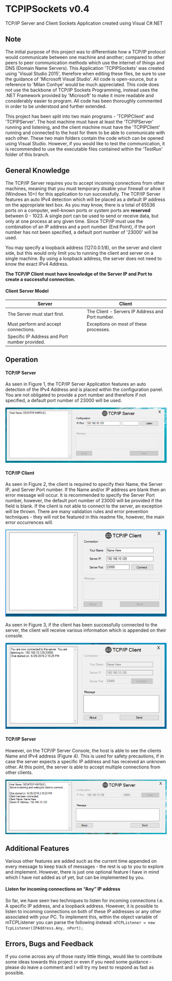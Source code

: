 # TCPIPSockets v0.4
TCP/IP Server and Client Sockets Application created using Visual C#.NET

<h2><b>Note</b></h2>

The initial purpose of this project was to differentiate how a TCP/IP protocol would communicate between one machine and another; compared to other peers to peer communication methods which use the internet of things and DNS (Domain Name Servers). This Application 'TCPIPSockets' was created using 'Visual Studio 2015', therefore when editing these files, be sure to use the guidance of 'Microsoft Visual Studio'. All code is open-source, but a reference to 'Milan Conhye' would be much appreciated. This code does not use the backbone of TCP/IP Sockets Programming, instead uses the .NET Framework provided by 'Microsoft' to make it more readable and considerably easier to program. All code has been thoroughly commented in order to be understood and further extended. 

This project has been split into two main programs - 'TCPIPClient' and 'TCPIPServer'. The host machine must have at least the 'TCPIPServer' running and listening, and the client machine must have the 'TCPIPClient' running and connected to the host for them to be able to communicate with each other. These two main folders contain the code which can be opened using Visual Studio. However, if you would like to test the communication, it is recommended to use the executable files contained within the 'TestRun' folder of this branch. 

<h2><b>General Knowledge</b></h2>

The TCP/IP Server requires you to accept incoming connections from other machines, meaning that you must temporary disable your firewall or allow it (Windows 10+) for this application to run successfully. The TCP/IP Server features an auto IPv4 detection which will be placed as a default IP address on the appropriate text box. As you may know, there is a total of 65536 ports on a computer, well-known ports or system ports are <b>reserved</b> between 0 - 1023. A single port can be used to send or receive data, but only at one process at any given time. Since TCP/IP must use the combination of an IP address and a port number (End Point), if the port number has not been specified, a default port number of '23000' will be used.

You may specify a loopback address (127.0.0.1/8), on the server and client side, but this would only limit you to running the client and server on a single machine. By using a loopback address, the server does not need to know the exact IPv4 Address.

<b>The TCP/IP Client must have knowledge of the Server IP and Port to create a successful connection.</b>

<h4><b>Client Server Model</b></h4>

Server                                          | Client
-------------                                   | -------------
The Server must start first.                    | The Client - Servers IP Address and Port number.
Must perform and accept connections.            | Exceptions on most of these processes. 
Specific IP Address and Port number provided.   |  

<h2>Operation</h2>

<h4>TCP/IP Server</h4>

As seen in Figure 1, the TCP/IP Server Application features an auto detection of the IPv4 Address and is placed within the configuration panel. You are not obligated to provide a port number and therefore if not specified, a default port number of 23000 will be used. 

![TCP/IP Server](/Screenshots/1.png?raw=true "TCP/IP Server")

<h4>TCP/IP Client</h4>

As seen in Figure 2, the client is required to specify their Name, the Server IP, and Server Port number. If the Name and/or IP address are blank then an error message will occur. It is recommended to specify the Server Port number, however, the default port number of 23000 will be provided if the field is blank. If the client is not able to connect to the server, an exception will be thrown. There are many validation rules and error prevention techniques - they will not be featured in this readme file, however, the main error occurrences will. 

![TCP/IP Client](/Screenshots/2.png?raw=true "TCP/IP Client")

As seen in Figure 3, if the client has been successfully connected to the server, the client will receive various information which is appended on their console.

![TCP/IP Client](/Screenshots/3.png?raw=true "TCP/IP Client")

<h4>TCP/IP Server</h4>

However, on the TCP/IP Server Console, the host is able to see the clients Name and IPv4 address (Figure 4). This is used for safety precautions, if in case the server expects a specific IP address and has received an unknown other. At this point, the server is able to accept multiple connections from other clients.

![TCP/IP Server](/Screenshots/4.png?raw=true "TCP/IP Server")

<h2>Additional Features</h2>

Various other features are added such as the current time appended on every message to keep track of messages - the rest is up to you to explore and implement. However, there is just one optional feature I have in mind which I have not added as of yet, but can be implemented by you. 

<h4>Listen for incoming connections on “Any” IP address</h4>

So far, we have seen two techniques to listen for incoming connections I.e. A specific IP address, and a loopback address. However, it is possible to listen to incoming connections on both of these IP addresses or any other associated with your PC. To implement this, within the object variable of mTCPListener you can parse the following instead: 
`mTCPListener = new TcpListener(IPAddress.Any, nPort);` 

<h2>Errors, Bugs and Feedback </h2>

If you come across any of those nasty little things, would like to contribute some ideas towards this project or even if you need some guidance - please do leave a comment and I will try my best to respond as fast as possible. 
